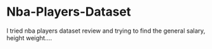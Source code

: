 # Nba-Players-Dataset
I tried nba players dataset review and trying to find the general salary, height weight....
